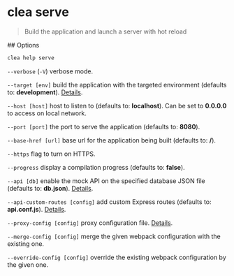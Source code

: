 # clea serve

> Build the application and launch a server with hot reload

## Options

```bash
clea help serve
```

`--verbose` (`-V`) verbose mode.

`--target [env]` build the application with the targeted environment (defaults to: **development**). [Details](more/environments.md).

`--host [host]` host to listen to (defaults to: **localhost**). Can be set to **0.0.0.0** to access on local network.

`--port [port]` the port to serve the application (defaults to: **8080**).

`--base-href [url]` base url for the application being built (defaults to: **/**).
  
`--https` flag to turn on HTTPS.

`--progress` display a compilation progress (defaults to: **false**).

`--api [db]` enable the mock API on the specified database JSON file (defaults to: **db.json**). [Details](more/api.md).

`--api-custom-routes [config]` add custom Express routes (defaults to: **api.conf.js**). [Details](more/api.md).

`--proxy-config [config]` proxy configuration file. [Details](more/proxy.md).

`--merge-config [config]` merge the given webpack configuration with the existing one.

`--override-config [config]` override the existing webpack configuration by the given one.
